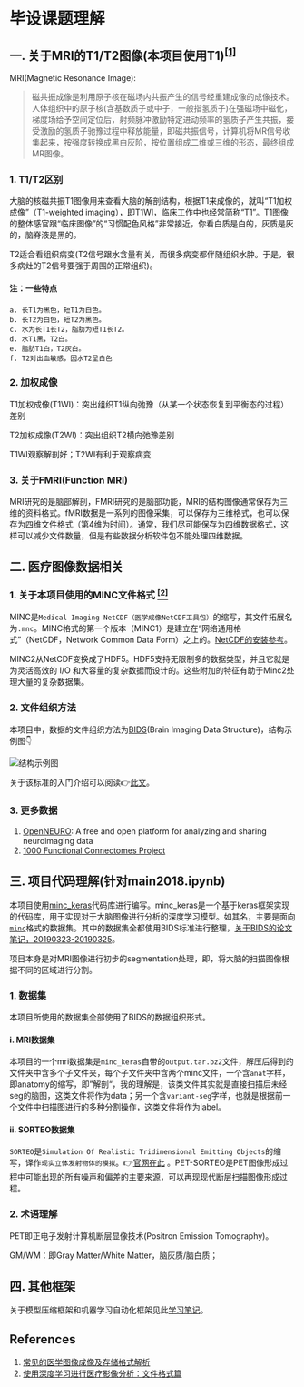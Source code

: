 # 毕设课题理解

## 一. 关于MRI的T1/T2图像(本项目使用T1)<sup>[[1]](#r1)</sup>
MRI(Magnetic Resonance Image):
>磁共振成像是利用原子核在磁场内共振产生的信号经重建成像的成像技术。人体组织中的原子核(含基数质子或中子，一般指氢质子)在强磁场中磁化，梯度场给予空间定位后，射频脉冲激励特定进动频率的氢质子产生共振，接受激励的氢质子驰豫过程中释放能量，即磁共振信号，计算机将MR信号收集起来，按强度转换成黑白灰阶，按位置组成二维或三维的形态，最终组成MR图像。

### 1. T1/T2区别
大脑的核磁共振T1图像用来查看大脑的解剖结构，根据T1来成像的，就叫“T1加权成像”（T1-weighted imaging），即T1WI，临床工作中也经常简称“T1”。T1图像的整体感官跟“临床图像”的“习惯配色风格”非常接近，你看白质是白的，灰质是灰的，脑脊液是黑的。

T2适合看组织病变(T2信号跟水含量有关，而很多病变都伴随组织水肿。于是，很多病灶的T2信号要强于周围的正常组织)。

#### 注：一些特点
```
a. 长T1为黑色，短T1为白色。
b. 长T2为白色，短T2为黑色。
c. 水为长T1长T2，脂肪为短T1长T2。
d. 水T1黑，T2白。
e. 脂肪T1白，T2灰白。
f. T2对出血敏感，因水T2呈白色
```
### 2. 加权成像
T1加权成像(T1WI)：突出组织T1纵向弛豫（从某一个状态恢复到平衡态的过程）差别

T2加权成像(T2WI)：突出组织T2横向弛豫差别

T1WI观察解剖好；T2WI有利于观察病变

### 3. 关于FMRI(Function MRI)
MRI研究的是脑部解剖，FMRI研究的是脑部功能，MRI的结构图像通常保存为三维的资料格式。fMRI数据是一系列的图像采集，可以保存为三维格式，也可以保存为四维文件格式（第4维为时间）。通常，我们尽可能保存为四维数据格式，这样可以减少文件数量，但是有些数据分析软件包不能处理四维数据。

## 二. 医疗图像数据相关
### <span id='minc'>1.</span> 关于本项目使用的MINC文件格式 [<sup>[2]</sup>](#r2)
MINC是`Medical Imaging NetCDF（医学成像NetCDF工具包）`的缩写，其文件拓展名为`.mnc`。MINC格式的第一个版本（MINC1）是建立在“网络通用格式”（NetCDF，Network Common Data Form）之上的。[NetCDF的安装参考](https://www.jianshu.com/p/90ecc0580bd1)。

MINC2从NetCDF变换成了HDF5。HDF5支持无限制多的数据类型，并且它就是为灵活高效的 I/O 和大容量的复杂数据而设计的。这些附加的特征有助于Minc2处理大量的复杂数据集。

### 2. 文件组织方法
本项目中，数据的文件组织方法为[BIDS](http://bids.neuroimaging.io/)(Brain Imaging Data Structure)，结构示例图👇

![结构示例图](https://cdn.safeandsound.cn/ML_Study_Notes/image/20190314104139.png?imageslim)

关于该标准的入门介绍可以阅读👉[此文](https://www.nature.com/articles/sdata201644.pdf)。

### 3. 更多数据
1. [OpenNEURO](https://openneuro.org/): A free and open platform for analyzing and sharing neuroimaging data
2. [1000 Functional Connectomes Project](http://fcon_1000.projects.nitrc.org/fcpClassic/FcpTable.html)

## 三. 项目代码理解(针对main2018.ipynb)
本项目使用[minc_keras](https://github.com/tfunck/minc_keras)代码库进行编写。minc_keras是一个基于keras框架实现的代码库，用于实现对于大脑图像进行分析的深度学习模型。如其名，主要是面向[`minc`](#minc)格式的数据集。其中的数据集全都使用BIDS标准进行整理，[关于BIDS的论文笔记，20190323-20190325](https://github.com/WenjayDu/ML_Study_Notes/tree/master/2019-03)。

项目本身是对MRI图像进行初步的segmentation处理，即，将大脑的扫描图像根据不同的区域进行分割。

### 1. 数据集 
本项目所使用的数据集全部使用了BIDS的数据组织形式。
#### ⅰ. MRI数据集
本项目的一个mri数据集是`minc_keras`自带的`output.tar.bz2`文件，解压后得到的文件夹中含多个子文件夹，每个子文件夹中含两个minc文件，一个含`anat`字样，即anatomy的缩写，即”解剖“，我的理解是，该类文件其实就是直接扫描后未经seg的脑图，这类文件将作为data；另一个含`variant-seg`字样，也就是根据前一个文件中扫描图进行的多种分割操作，这类文件将作为label。

#### ⅱ. SORTEO数据集
`SORTEO`是`Simulation Of Realistic Tridimensional Emitting Objects`的缩写，译作`现实立体发射物体的模拟`。👉[官网在此](http://sorteo.cermep.fr/home.php) 。PET-SORTEO是PET图像形成过程中可能出现的所有噪声和偏差的主要来源，可以再现现代断层扫描图像形成过程。


### 2. 术语理解
PET即正电子发射计算机断层显像技术(Positron Emission Tomography)。

GM/WM：即Gray Matter/White Matter，脑灰质/脑白质；

## 四. 其他框架
关于模型压缩框架和机器学习自动化框架见此[学习笔记](https://github.com/WenjayDu/GraduationProject/blob/master/Docs/Frameworks.md)。


## References
1. <span id="r1">[常见的医学图像成像及存储格式解析](https://blog.csdn.net/qq_26293147/article/details/68924393)</span>
2. <span id="r2">[使用深度学习进行医疗影像分析：文件格式篇](https://cloud.tencent.com/info/68ead7389bcf2a925307fde4c1c019a0.html)</span>
